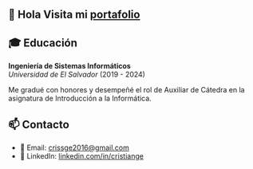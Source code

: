 
## 👋 Hola Visita mi [portafolio](https://cristiange.me) 


## 🎓 Educación

**Ingeniería de Sistemas Informáticos**  
*Universidad de El Salvador* (2019 - 2024)

Me gradué con honores y desempeñé el rol de Auxiliar de Cátedra en la asignatura de Introducción a la Informática.


## 📫 Contacto

- 📧 Email: [crissge2016@gmail.com](mailto:crissge2016@gmail.com)
- 💼 LinkedIn: [linkedin.com/in/cristiange](https://www.linkedin.com/in/cristian-guardado-dev/)


<!--
**Alexthianyc/Alexthianyc** is a ✨ _special_ ✨ repository because its `README.md` (this file) appears on your GitHub profile.

Here are some ideas to get you started:

- 🔭 I’m currently working on ...
- 🌱 I’m currently learning ...
- 👯 I’m looking to collaborate on ...
- 🤔 I’m looking for help with ...
- 💬 Ask me about ...
- 📫 How to reach me: ...
- 😄 Pronouns: ...
- ⚡ Fun fact: ...
-->
